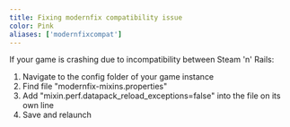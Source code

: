 ```yaml
---
title: Fixing modernfix compatibility issue
color: Pink
aliases: ['modernfixcompat']
---
```


If your game is crashing due to incompatibility between Steam 'n' Rails:

1. Navigate to the config folder of your game instance
2. Find file "modernfix-mixins.properties"
3. Add "mixin.perf.datapack_reload_exceptions=false" into the file on its own line
4. Save and relaunch
